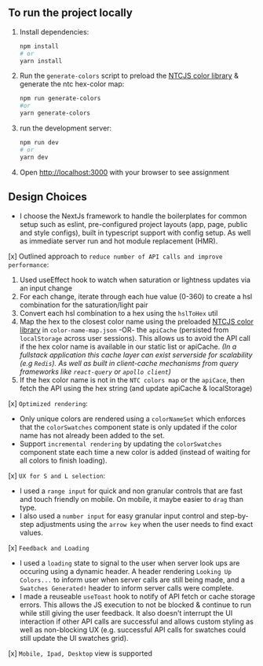 ## To run the project locally

1. Install dependencies:

   ```bash
   npm install
   # or
   yarn install
   ```

2. Run the `generate-colors` script to preload the [NTCJS color library](https://www.npmjs.com/package/ntcjs) & generate the ntc hex-color map:

   ```bash
   npm run generate-colors
   #or
   yarn generate-colors
   ```

3. run the development server:

   ```bash
   npm run dev
   # or
   yarn dev
   ```

4. Open [http://localhost:3000](http://localhost:3000) with your browser to see assignment

## Design Choices

- I choose the NextJs framework to handle the boilerplates for common setup such as eslint, pre-configured project layouts (app, page, public and style configs), built in typescript support with config setup. As well as immediate server run and hot module replacement (HMR).

[x] Outlined approach to `reduce number of API calls and improve performance`:

1. Used useEffect hook to watch when saturation or lightness updates via an input change
2. For each change, iterate through each hue value (0-360) to create a hsl combination for the saturation/light pair
3. Convert each hsl combination to a hex using the `hslToHex` util
4. Map the hex to the closest color name using the preloaded [NTCJS color library](https://www.npmjs.com/package/ntcjs) in `color-name-map.json` -OR- the `apiCache` (persisted from `localStorage` across user sessions). This allows us to avoid the API call if the hex color name is available in our static list or apiCache. _(In a fullstack application this cache layer can exist serverside for scalability (e.g `Redis`). As well as built in client-cache mechanisms from query frameworks like `react-query` or `apollo client`)_
5. If the hex color name is not in the `NTC colors map` or the `apiCace`, then fetch the API using the hex string (and update apiCache & localStorage)

[x] `Optimized rendering`:

- Only unique colors are rendered using a `colorNameSet` which enforces that the `colorSwatches` component state is only updated if the color name has not already been added to the set.
- Support `incremental rendering` by updating the `colorSwatches` component state each time a new color is added (instead of waiting for all colors to finish loading).

[x] `UX for S and L selection`:

- I used a `range input` for quick and non granular controls that are fast and touch friendly on mobile. On mobile, it maybe easier to `drag` than type.
- I also used a `number input` for easy granular input control and step-by-step adjustments using the `arrow key` when the user needs to find exact values.

[x] `Feedback and Loading`

- I used a `loading` state to signal to the user when server look ups are occuring using a dynamic header. A header rendering `Looking Up Colors...` to inform user when server calls are still being made, and a `Swatches Generated!` header to inform server calls were complete.
- I made a reuseable `useToast` hook to notify of API fetch or cache storage errors. This allows the JS execution to not be blocked & continue to run while still giving the user feedback. It also doesn't interrupt the UI interaction if other API calls are successful and allows custom styling as well as non-blocking UX (e.g. successful API calls for swatches could still update the UI swatches grid).

[x] `Mobile, Ipad, Desktop` view is supported
